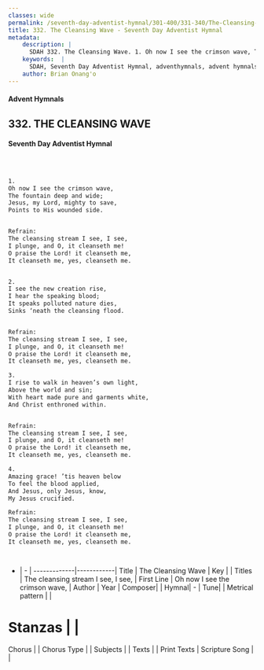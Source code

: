 ```yaml
---
classes: wide
permalink: /seventh-day-adventist-hymnal/301-400/331-340/The-Cleansing-Wave/
title: 332. The Cleansing Wave - Seventh Day Adventist Hymnal
metadata:
    description: |
      SDAH 332. The Cleansing Wave. 1. Oh now I see the crimson wave, The fountain deep and wide; Jesus, my Lord, mighty to save, Points to His wounded side. 
    keywords:  |
      SDAH, Seventh Day Adventist Hymnal, adventhymnals, advent hymnals, The Cleansing Wave, Oh now I see the crimson wave, ,The cleansing stream I see, I see,
    author: Brian Onang'o
---
```


#### Advent Hymnals
## 332. THE CLEANSING WAVE
#### Seventh Day Adventist Hymnal

```txt



1.
Oh now I see the crimson wave,
The fountain deep and wide;
Jesus, my Lord, mighty to save,
Points to His wounded side.


Refrain:
The cleansing stream I see, I see,
I plunge, and O, it cleanseth me!
O praise the Lord! it cleanseth me,
It cleanseth me, yes, cleanseth me.


2.
I see the new creation rise,
I hear the speaking blood;
It speaks polluted nature dies,
Sinks ‘neath the cleansing flood.


Refrain:
The cleansing stream I see, I see,
I plunge, and O, it cleanseth me!
O praise the Lord! it cleanseth me,
It cleanseth me, yes, cleanseth me.

3.
I rise to walk in heaven’s own light,
Above the world and sin;
With heart made pure and garments white,
And Christ enthroned within.


Refrain:
The cleansing stream I see, I see,
I plunge, and O, it cleanseth me!
O praise the Lord! it cleanseth me,
It cleanseth me, yes, cleanseth me.

4.
Amazing grace! ’tis heaven below
To feel the blood applied,
And Jesus, only Jesus, know,
My Jesus crucified.

Refrain:
The cleansing stream I see, I see,
I plunge, and O, it cleanseth me!
O praise the Lord! it cleanseth me,
It cleanseth me, yes, cleanseth me.




```

- |   -  |
-------------|------------|
Title | The Cleansing Wave |
Key |  |
Titles | The cleansing stream I see, I see, |
First Line | Oh now I see the crimson wave, |
Author | 
Year | 
Composer|  |
Hymnal|  - |
Tune|  |
Metrical pattern | |
# Stanzas |  |
Chorus |  |
Chorus Type |  |
Subjects |  |
Texts |  |
Print Texts | 
Scripture Song |  |
  

